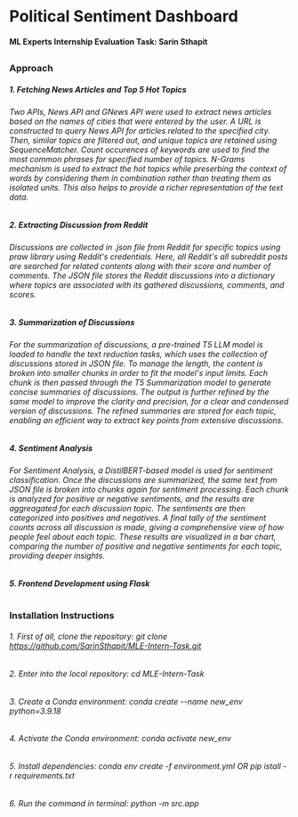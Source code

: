 # __Political Sentiment Dashboard__
#### __ML Experts Internship Evaluation Task: Sarin Sthapit__
##
### __Approach__
##### 1. __Fetching News Articles and Top 5 Hot Topics__
###### Two APIs, News API and GNews API were used to extract news articles based on the names of cities that were entered by the user. A URL is constructed to query News API for articles related to the specified city. Then, similar topics are filtered out, and unique topics are retained using _SequenceMatcher_. Count occurences of keywords are used to find the most common phrases for specified number of topics. N-Grams mechanism is used to extract the hot topics while preserbing the context of words by considering them in combination rather than treating them as isolated units. This also helps to provide a richer representation of the text data. 
##
##### 2. __Extracting Discussion from Reddit__ 
###### Discussions are collected in _.json_ file from Reddit for specific topics using _praw_ library using Reddit's credentials. Here, all Reddit's all subreddit posts are searched for related contents along with their score and number of comments. The _JSON_ file stores the Reddit discussions into a dictionary where topics are associated with its gathered discussions, comments, and scores. 
##
##### 3. __Summarization of Discussions__
###### For the summarization of discussions, a pre-trained T5 LLM model is loaded to handle the text reduction tasks, which uses the collection of discussions stored in JSON file. To manage the length, the content is broken into smaller chunks in order to fit the model's input limits. Each chunk is then passed through the T5 Summarization model to generate concise summaries of discussions. The output is further refined by the same model to improve the clarity and precision, for a clear and condensed version of discussions. The refined summaries are stored for each topic, enabling an efficient way to extract key points from extensive discussions. 
##
##### 4. __Sentiment Analysis__
###### For Sentiment Analysis, a _DistilBERT_-based model is used for sentiment classification. Once the discussions are summarized, the same text from JSON file is broken into chunks again for sentiment processing. Each chunk is analyzed for positive or negative sentiments, and the results are aggreagated for each discussion topic. The sentiments are then categorized into positives and negatives. A final tally of the sentiment counts across all discussion is made, giving a comprehensive view of how people feel about each topic. These results are visualized in a bar chart, comparing the number of positive and negative sentiments for each topic, providing deeper insights.
##
##### 5. __Frontend Development using Flask__
######
#
#
### __Installation Instructions__
###### 1. First of all, clone the repository: _git clone https://github.com/SarinSthapit/MLE-Intern-Task.git_ 
###### 2. Enter into the local repository: _cd MLE-Intern-Task_
###### 3. Create a Conda environment: _conda create --name new_env python=3.9.18_
###### 4. Activate the Conda environment: _conda activate new_env_
###### 5. Install dependencies: _conda env create -f environment.yml_ OR _pip istall -r requirements.txt_
###### 6. Run the command in terminal: _python -m src.app_
